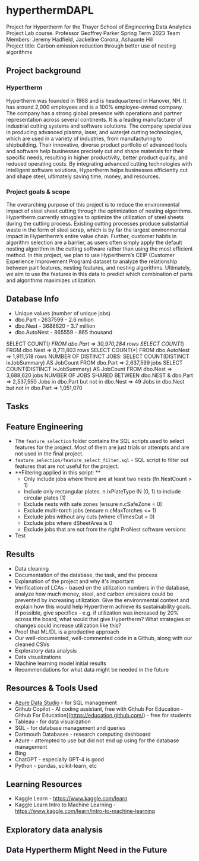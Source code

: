 # hyperthermDAPL
Project for Hypertherm for the Thayer School of Engineering Data Analytics Project Lab course. 
Professor Geoffrey Parker 
Spring Term 2023
Team Members: Jeremy Hadfield, Jackeline Corona, Ashaunte Hill  
Project title: Carbon emission reduction through better use of nesting algorithms

## Project background 
### Hypertherm
Hypertherm was founded in 1968 and is headquartered in Hanover, NH. It has around 2,000 employees and is a 100% employee-owned company. The company has a strong global presence with operations and partner representation across several continents. It is a leading manufacturer of industrial cutting systems and software solutions. The company specializes in producing advanced plasma, laser, and waterjet cutting technologies, which are used in a variety of industries, from manufacturing to shipbuilding. Their innovative, diverse product portfolio of advanced tools and software help businesses precisely cut and shape materials for their specific needs, resulting in higher productivity, better product quality, and reduced operating costs. By integrating advanced cutting technologies with intelligent software solutions, Hypertherm helps businesses efficiently cut and shape steel, ultimately saving time, money, and resources.

### Project goals & scope 
The overarching purpose of this project is to reduce the environmental impact of steel sheet cutting through the optimization of nesting algorithms. Hypertherm currently struggles to optimize the utilization of steel sheets during the cutting process. Existing cutting processes produce substantial waste in the form of steel scrap, which is by far the largest environmental impact in Hypertherm’s entire value chain. Further, customer habits in algorithm selection are a barrier, as users often simply apply the default nesting algorithm in the cutting software rather than using the most efficient method. In this project, we plan to use Hypertherm’s CEIP (Customer Experience Improvement Program) dataset to analyze the relationship between part features, nesting features, and nesting algorithms. Ultimately, we aim to use the features in this data to predict which combination of parts and algorithms maximizes utilization. 
## Database Info

* Unique values (number of unique jobs)
* dbo.Part - 2637599 - 2.6 million
* dbo.Nest - 3688620 - 3.7 million
* dbo.AutoNest - 865559 - 865 thousand 

SELECT COUNT(*) FROM dbo.Part => 30,970,284 rows 
SELECT COUNT(*) FROM dbo.Nest => 8,711,803 rows 
SELECT COUNT(*) FROM dbo.AutoNest => 1,911,518 rows 
NUMBER OF DISTINCT JOBS: 
SELECT COUNT(DISTINCT ixJobSummary) AS JobCount FROM dbo.Part => 2,637,599 jobs 
SELECT COUNT(DISTINCT ixJobSummary) AS JobCount FROM dbo.Nest => 3,688,620 jobs 
NUMBER OF JOBS SHARED BETWEEN dbo.NEST & dbo.Part => 2,537,550 
Jobs in dbo.Part but not in dbo.Nest => 49 
Jobs in dbo.Nest but not in dbo.Part => 1,051,070 

## Tasks 

## Feature Engineering 
* The `feature_selection` folder contains the SQL scripts used to select features for the project. Most of them are just trials or attempts and are not used in the final project.
* `feature_selection/feature_select_filter.sql` - SQL script to filter out features that are not useful for the project. 
* **Filtering applied in this script: **
  * Only include jobs where there are at least two nests (fn.NestCount > 1)
  * Include only rectangular plates. n.ixPlateType IN (0, 1) to include circular plates (1)
  * Exclude nests with safe zones (ensure n.cSafeZone = 0)
  * Exclude multi-torch jobs (ensure n.cMaxTorches <= 1)
  * Exclude jobs without any cuts (where cTimesCut = 0)
  * Exclude jobs where dSheetArea is 0 
  * Exclude jobs that are not from the right ProNest software versions 
* Test 

## Results
* Data cleaning 
* Documentation of the database, the task, and the process 
* Explanation of the project and why it's important 
* Verification of LCAs - based on the utilization numbers in the database, analyze how much money, steel, and carbon emissions could be prevented by increasing utilization. Give the environmental context and explain how this would help Hypertherm achieve its sustainability goals. If possible, give specifics - e.g. if utilization was increased by 20% across the board, what would that give Hypertherm? What strategies or changes could increase utilization like this? 
* Proof that ML/DL is a productive approach 
* Our well-documented, well-commented code in a Github, along with our cleaned CSVs 
* Exploratory data analysis 
* Data visualizations 
* Machine learning model initial results 
* Recommendations for what data might be needed in the future 

## Resources & Tools Used 
* [Azure Data Studio](https://learn.microsoft.com/en-us/sql/azure-data-studio/download-azure-data-studio?view=sql-server-ver16&culture=en-us&country=us&tabs=redhat-install%2Credhat-uninstall) - for SQL management
* Github Copilot - AI coding assistant, free with Github For Education - Github For Education](https://education.github.com/) - free for students
* Tableau - for data visualization
* SQL - for database management and queries 
* Dartmouth Databases - research computing dashboard 
* Azure - attempted to use but did not end up using for the database management 
* Bing
* ChatGPT - especially GPT-4 is good 
* Python - pandas, scikit-learn, etc 

## Learning Resources
* Kaggle Learn - https://www.kaggle.com/learn
* Kaggle Learn Intro to Machine Learning - https://www.kaggle.com/learn/intro-to-machine-learning 

## Exploratory data analysis

## Data Hypertherm Might Need in the Future
